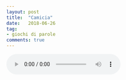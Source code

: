 ```yaml
---
layout: post
title:  "Camicia"
date:   2018-06-26
tag:
- giochi di parole
comments: true
---
```


<audio src="/assets/2018-06-26/camicia.mp3" controls preload></audio>
